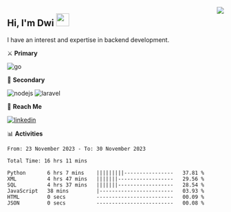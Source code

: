 [<img src="https://komarev.com/ghpvc/?username=masred&color=green&style=flat-square&label=Profile+Views" align="right">](github.com/masred)

## Hi, I'm Dwi <img src="https://raw.githubusercontent.com/MartinHeinz/MartinHeinz/master/wave.gif" width="30px">

I have an interest and expertise in backend development.

⚔️ **Primary**

![go](https://img.shields.io/badge/---?logo=go&label=Golang&style=social)

🔪 **Secondary**

![nodejs](https://img.shields.io/badge/---?logo=node.js&label=Node.js&style=social&logoColor=green)
![laravel](https://img.shields.io/badge/---?logo=laravel&label=Laravel&style=social)

🔗 **Reach Me**

[![linkedin](https://img.shields.io/badge/---?logo=linkedin&label=LinkedIn&style=social)](https://linkedin.com/in/dwifitriyanto)

📊 **Activities**

<!--START_SECTION:waka-->

```all_time
From: 23 November 2023 - To: 30 November 2023

Total Time: 16 hrs 11 mins

Python       6 hrs 7 mins    |||||||||----------------   37.81 %
XML          4 hrs 47 mins   |||||||------------------   29.56 %
SQL          4 hrs 37 mins   |||||||------------------   28.54 %
JavaScript   38 mins         |------------------------   03.93 %
HTML         0 secs          -------------------------   00.09 %
JSON         0 secs          -------------------------   00.08 %
```

<!--END_SECTION:waka-->
